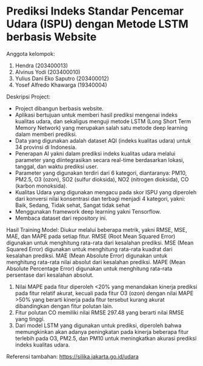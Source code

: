 # Prediksi Indeks Standar Pencemar Udara (ISPU) dengan Metode LSTM berbasis Website
Anggota kelompok:
1. Hendra (203400013)
2. Alvinus Yodi (203400010)
3. Yulius Dani Eko Saputro (203400012)
4. Yosef Alfredo Khawarga (19340004)

Deskripsi Project:
- Project dibangun berbasis website.
- Aplikasi bertujuan untuk memberi hasil prediksi mengenai indeks kualitas udara, dan sekaligus menguji metode LSTM (Long Short Term Memory Network) yang merupakan salah satu metode deep learning dalam memberi prediksi.
- Data yang digunakan adalah dataset AQI (indeks kualitas udara) untuk 34 provinsi di Indonesia.
- Penerapan AI yakni dalam prediksi indeks kualitas udara melalui parameter yang diintegrasikan secara real-time berdasarkan lokasi, tanggal, dan waktu prediksi user.
- Parameter yang digunakan terdiri dari 6 kategori, diantaranya: PM10, PM2.5, O3 (ozon),  SO2 (sulfur dioksida), NO2 (nitrogen dioksida), CO (karbon monoksida).
- Kualitas Udara yang digunakan mengacu pada skor ISPU yang diperoleh dari konversi nilai konsentrasi dan terbagi menjadi 4 kategori, yakni: Baik, Sedang, Tidak sehat, Sangat tidak sehat
- Menggunakan framework deep learning yakni Tensorflow.
- Membaca dataset dari repository ini.

Hasil Training Model:
Diukur melalui beberapa metrik, yakni RMSE, MSE, MAE, dan MAPE pada setiap fitur.
RMSE (Root Mean Squared Error) digunakan untuk menghitung rata-rata dari kesalahan prediksi.
MSE (Mean Squared Error) digunakan untuk menghitung rata-rata kuadrat dari kesalahan prediksi.
MAE (Mean Absolute Error) digunakan untuk menghitung rata-rata nilai absolut dari kesalahan prediksi.
MAPE (Mean Absolute Percentage Error) digunakan untuk menghitung rata-rata persentase dari kesalahan absolut.
1. Nilai MAPE pada fitur diperoleh <20% yang menandakan kinerja prediksi pada fitur relatif akurat, kecuali pada fitur O3 (ozon) dengan nilai MAPE >50% yang berarti kinerja pada fitur tersebut kurang akurat dibandingkan dengan fitur polutan lain.
2. Fitur polutan CO memiliki nilai RMSE 297.48 yang berarti nilai RMSE yang tinggi.
3. Dari model LSTM yang digunakan untuk prediksi, diperoleh bahwa memungkinkan akan adanya peningkatan pada kinerja beberapa fitur terlebih pada O3, PM2.5, dan PM10 untuk meningkatkan akurasi prediksi indeks kualitas udara.

Referensi tambahan:
https://silika.jakarta.go.id/udara
